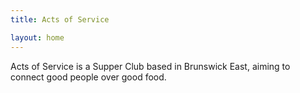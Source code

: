```yaml
---
title: Acts of Service

layout: home
---
```


Acts of Service is a Supper Club based in Brunswick East, aiming to connect good people over good food.